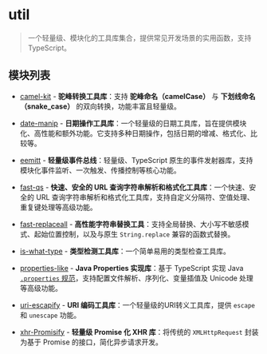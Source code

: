 # **util**

> 一个轻量级、模块化的工具库集合，提供常见开发场景的实用函数，支持 TypeScript。

## 模块列表

* [camel-kit](/zh/modules/camel-kit/) - **驼峰转换工具库**：支持 **驼峰命名（camelCase）** 与 **下划线命名（snake_case）** 的双向转换，功能丰富且轻量级。

* [date-manip](/zh/modules/date-manip/) - **日期操作工具库**：一个轻量级的日期工具库，旨在提供模块化、高性能和额外功能。它支持多种日期操作，包括日期的增减、格式化、比较等。

* [eemitt](/zh/modules/eemitt/) - **轻量级事件总线**：轻量级、TypeScript 原生的事件发射器库，支持模块化事件监听、一次触发、传播控制等核心功能。

* [fast-qs](/zh/modules/fast-qs/) - **快速、安全的 URL 查询字符串解析和格式化工具库**：一个快速、安全的 URL 查询字符串解析和格式化工具库，支持自定义分隔符、空值处理、重复键处理等高级功能。

* [fast-replaceall](/zh/modules/fast-replaceall/) - **高性能字符串替换工具**：支持全局替换、大小写不敏感模式、起始位置控制，以及与原生 `String.replace` 兼容的函数式替换。

* [is-what-type](/zh/modules/is-what-type/) - **类型检测工具库**：一个简单易用的类型检查工具库。

* [properties-like](/zh/modules/properties-like/) - **Java Properties 实现库**：基于 TypeScript 实现 Java [`.properties` 规范](https://docs.oracle.com/en/java/javase/24/docs/api/java.base/java/util/Properties.html#load(java.io.Reader))，支持配置文件解析、序列化、变量插值及 Unicode 处理等高级功能。

* [uri-escapify](/zh/modules/uri-escapify/) - **URI 编码工具库**：一个轻量级的URI转义工具库，提供 `escape` 和 `unescape` 功能。

* [xhr-Promisify](/zh/modules/xhr-promisify/) - **轻量级 Promise 化 XHR 库**：将传统的 `XMLHttpRequest` 封装为基于 Promise 的接口，简化异步请求开发。
```
